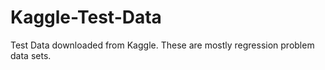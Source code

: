 # Kaggle-Test-Data
Test Data downloaded from Kaggle. These are mostly regression problem data sets.
